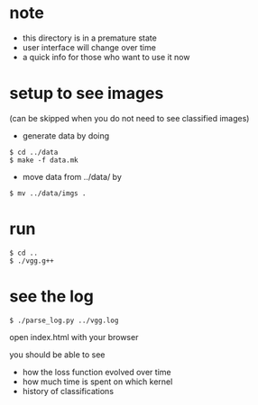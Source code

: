 
# note

* this directory is in a premature state
* user interface will change over time
* a quick info for those who want to use it now

# setup to see images

(can be skipped when you do not need to see classified images)

* generate data by doing
```
$ cd ../data
$ make -f data.mk
```

* move data from ../data/ by
```
$ mv ../data/imgs .
```

# run

```
$ cd ..
$ ./vgg.g++
```

# see the log

```
$ ./parse_log.py ../vgg.log
```

open index.html with your browser

you should be able to see

 * how the loss function evolved over time
 * how much time is spent on which kernel
 * history of classifications

